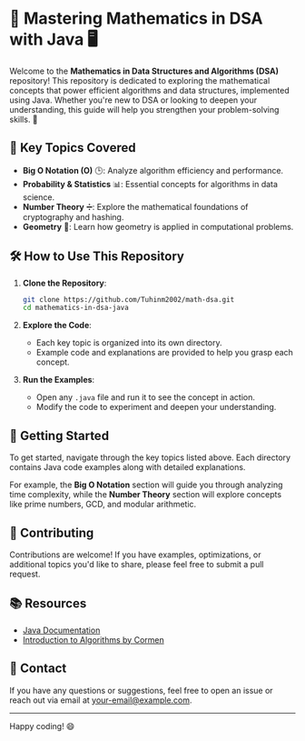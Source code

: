 # 📐 Mastering Mathematics in DSA with Java 🖥️

Welcome to the **Mathematics in Data Structures and Algorithms (DSA)** repository! This repository is dedicated to exploring the mathematical concepts that power efficient algorithms and data structures, implemented using Java. Whether you're new to DSA or looking to deepen your understanding, this guide will help you strengthen your problem-solving skills. 🚀

## 🌟 Key Topics Covered

- **Big O Notation (O)** 🕒: Analyze algorithm efficiency and performance.
- **Probability & Statistics** 📊: Essential concepts for algorithms in data science.
- **Number Theory** ➗: Explore the mathematical foundations of cryptography and hashing.
- **Geometry** 📏: Learn how geometry is applied in computational problems.

## 🛠️ How to Use This Repository

1. **Clone the Repository**: 
    ```bash
    git clone https://github.com/Tuhinm2002/math-dsa.git
    cd mathematics-in-dsa-java
    ```

2. **Explore the Code**: 
    - Each key topic is organized into its own directory.
    - Example code and explanations are provided to help you grasp each concept.

3. **Run the Examples**: 
    - Open any `.java` file and run it to see the concept in action.
    - Modify the code to experiment and deepen your understanding.

## 🚀 Getting Started

To get started, navigate through the key topics listed above. Each directory contains Java code examples along with detailed explanations. 

For example, the **Big O Notation** section will guide you through analyzing time complexity, while the **Number Theory** section will explore concepts like prime numbers, GCD, and modular arithmetic.

## 🤝 Contributing

Contributions are welcome! If you have examples, optimizations, or additional topics you'd like to share, please feel free to submit a pull request.

## 📚 Resources

- [Java Documentation](https://docs.oracle.com/javase/8/docs/)
- [Introduction to Algorithms by Cormen](https://mitpress.mit.edu/books/introduction-algorithms)

## 📧 Contact

If you have any questions or suggestions, feel free to open an issue or reach out via email at [your-email@example.com](mailto:your-email@example.com).

---

Happy coding! 😄
